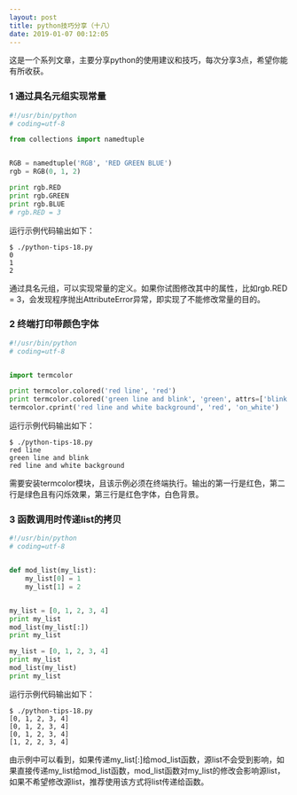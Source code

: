 ```yaml
---
layout: post
title: python技巧分享（十八）
date: 2019-01-07 00:12:05
---
```


这是一个系列文章，主要分享python的使用建议和技巧，每次分享3点，希望你能有所收获。

### 1 通过具名元组实现常量

```python
#!/usr/bin/python
# coding=utf-8

from collections import namedtuple


RGB = namedtuple('RGB', 'RED GREEN BLUE')
rgb = RGB(0, 1, 2)

print rgb.RED
print rgb.GREEN
print rgb.BLUE
# rgb.RED = 3
```

运行示例代码输出如下：

```
$ ./python-tips-18.py
0
1
2
```

通过具名元组，可以实现常量的定义。如果你试图修改其中的属性，比如rgb.RED = 3，会发现程序抛出AttributeError异常，即实现了不能修改常量的目的。

### 2 终端打印带颜色字体

```python
#!/usr/bin/python
# coding=utf-8


import termcolor

print termcolor.colored('red line', 'red')
print termcolor.colored('green line and blink', 'green', attrs=['blink'])
termcolor.cprint('red line and white background', 'red', 'on_white')
```

运行示例代码输出如下：

```
$ ./python-tips-18.py
red line
green line and blink
red line and white background

```

需要安装termcolor模块，且该示例必须在终端执行。输出的第一行是红色，第二行是绿色且有闪烁效果，第三行是红色字体，白色背景。


### 3 函数调用时传递list的拷贝

```python
#!/usr/bin/python
# coding=utf-8


def mod_list(my_list):
    my_list[0] = 1
    my_list[1] = 2


my_list = [0, 1, 2, 3, 4]
print my_list
mod_list(my_list[:])
print my_list

my_list = [0, 1, 2, 3, 4]
print my_list
mod_list(my_list)
print my_list
```

运行示例代码输出如下：

```
$ ./python-tips-18.py
[0, 1, 2, 3, 4]
[0, 1, 2, 3, 4]
[0, 1, 2, 3, 4]
[1, 2, 2, 3, 4]
```

由示例中可以看到，如果传递my_list[:]给mod_list函数，源list不会受到影响，如果直接传递my_list给mod_list函数，mod_list函数对my_list的修改会影响源list，如果不希望修改源list，推荐使用该方式将list传递给函数。
